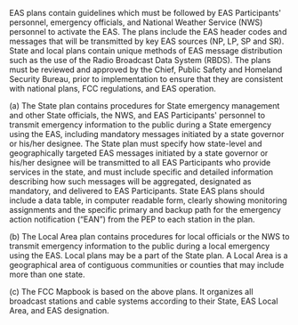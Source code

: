 EAS plans contain guidelines which must be followed by EAS Participants' personnel, emergency officials, and National Weather Service (NWS) personnel to activate the EAS. The plans include the EAS header codes and messages that will be transmitted by key EAS sources (NP, LP, SP and SR). State and local plans contain unique methods of EAS message distribution such as the use of the Radio Broadcast Data System (RBDS). The plans must be reviewed and approved by the Chief, Public Safety and Homeland Security Bureau, prior to implementation to ensure that they are consistent with national plans, FCC regulations, and EAS operation.

(a) The State plan contains procedures for State emergency management and other State officials, the NWS, and EAS Participants' personnel to transmit emergency information to the public during a State emergency using the EAS, including mandatory messages initiated by a state governor or his/her designee. The State plan must specify how state-level and geographically targeted EAS messages initiated by a state governor or his/her designee will be transmitted to all EAS Participants who provide services in the state, and must include specific and detailed information describing how such messages will be aggregated, designated as mandatory, and delivered to EAS Participants. State EAS plans should include a data table, in computer readable form, clearly showing monitoring assignments and the specific primary and backup path for the emergency action notification (“EAN”) from the PEP to each station in the plan.

(b) The Local Area plan contains procedures for local officials or the NWS to transmit emergency information to the public during a local emergency using the EAS. Local plans may be a part of the State plan. A Local Area is a geographical area of contiguous communities or counties that may include more than one state.

(c) The FCC Mapbook is based on the above plans. It organizes all broadcast stations and cable systems according to their State, EAS Local Area, and EAS designation.

